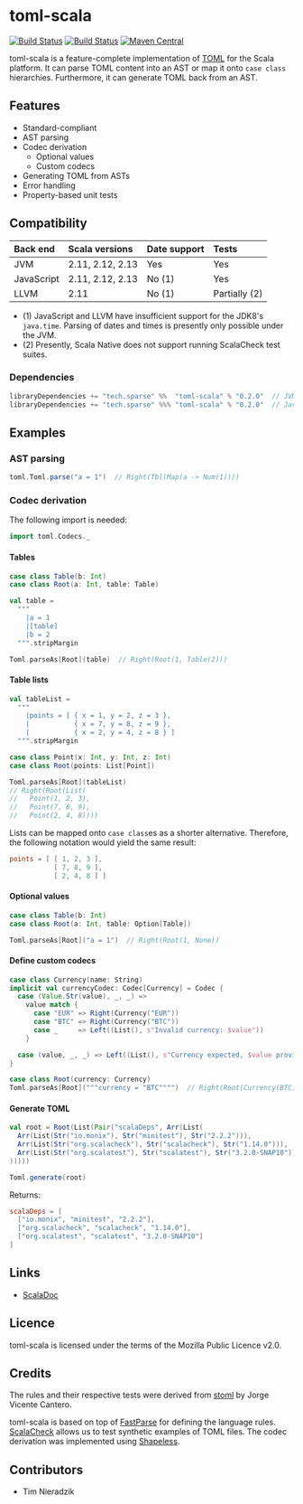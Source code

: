 # toml-scala
[![Build Status](https://travis-ci.org/sparsetech/toml-scala.svg)](https://travis-ci.org/sparsetech/toml-scala)
[![Build Status](http://ci.sparse.tech/api/badges/sparsetech/toml-scala/status.svg)](http://ci.sparse.tech/sparsetech/toml-scala)
[![Maven Central](https://img.shields.io/maven-central/v/tech.sparse/toml-scala_2.12.svg)](http://search.maven.org/#search%7Cga%7C1%7Cg%3A%22tech.sparse%22%20AND%20a%3A%22toml-scala_2.12%22)

toml-scala is a feature-complete implementation of [TOML](https://github.com/toml-lang/toml) for the Scala platform. It can parse TOML content into an AST or map it onto `case class` hierarchies. Furthermore, it can generate TOML back from an AST.

## Features
- Standard-compliant
- AST parsing
- Codec derivation
    - Optional values
    - Custom codecs
- Generating TOML from ASTs
- Error handling
- Property-based unit tests

## Compatibility
| Back end   | Scala versions    | Date support | Tests         |
|:-----------|:------------------|:-------------|:--------------|
| JVM        | 2.11, 2.12, 2.13  | Yes          | Yes           |
| JavaScript | 2.11, 2.12, 2.13  | No (1)       | Yes           |
| LLVM       | 2.11              | No (1)       | Partially (2) |

* (1) JavaScript and LLVM have insufficient support for the JDK8's `java.time`. Parsing of dates and times is presently only possible under the JVM.
* (2) Presently, Scala Native does not support running ScalaCheck test suites.

### Dependencies
```scala
libraryDependencies += "tech.sparse" %%  "toml-scala" % "0.2.0"  // JVM
libraryDependencies += "tech.sparse" %%% "toml-scala" % "0.2.0"  // JavaScript, LLVM
```

## Examples
### AST parsing
```scala
toml.Toml.parse("a = 1")  // Right(Tbl(Map(a -> Num(1))))
```

### Codec derivation
The following import is needed:

```scala
import toml.Codecs._
```

#### Tables
```scala
case class Table(b: Int)
case class Root(a: Int, table: Table)

val table =
  """
    |a = 1
    |[table]
    |b = 2
  """.stripMargin

Toml.parseAs[Root](table)  // Right(Root(1, Table(2)))
```

#### Table lists
```scala
val tableList =
  """
    |points = [ { x = 1, y = 2, z = 3 },
    |           { x = 7, y = 8, z = 9 },
    |           { x = 2, y = 4, z = 8 } ]
  """.stripMargin

case class Point(x: Int, y: Int, z: Int)
case class Root(points: List[Point])

Toml.parseAs[Root](tableList)
// Right(Root(List(
//   Point(1, 2, 3),
//   Point(7, 8, 9),
//   Point(2, 4, 8))))
```

Lists can be mapped onto `case class`es as a shorter alternative. Therefore, the following notation would yield the same result:

```toml
points = [ [ 1, 2, 3 ],
           [ 7, 8, 9 ],
           [ 2, 4, 8 ] ]
```

#### Optional values
```scala
case class Table(b: Int)
case class Root(a: Int, table: Option[Table])

Toml.parseAs[Root]("a = 1")  // Right(Root(1, None))
```

#### Define custom codecs
```scala
case class Currency(name: String)
implicit val currencyCodec: Codec[Currency] = Codec {
  case (Value.Str(value), _, _) =>
    value match {
      case "EUR" => Right(Currency("EUR"))
      case "BTC" => Right(Currency("BTC"))
      case _     => Left((List(), s"Invalid currency: $value"))
    }

  case (value, _, _) => Left((List(), s"Currency expected, $value provided"))
}

case class Root(currency: Currency)
Toml.parseAs[Root]("""currency = "BTC"""")  // Right(Root(Currency(BTC)))
```

#### Generate TOML
```scala
val root = Root(List(Pair("scalaDeps", Arr(List(
  Arr(List(Str("io.monix"), Str("minitest"), Str("2.2.2"))),
  Arr(List(Str("org.scalacheck"), Str("scalacheck"), Str("1.14.0"))),
  Arr(List(Str("org.scalatest"), Str("scalatest"), Str("3.2.0-SNAP10")))
)))))

Toml.generate(root)
```

Returns:

```toml
scalaDeps = [
  ["io.monix", "minitest", "2.2.2"],
  ["org.scalacheck", "scalacheck", "1.14.0"],
  ["org.scalatest", "scalatest", "3.2.0-SNAP10"]
]
```

## Links
* [ScalaDoc](https://www.javadoc.io/doc/tech.sparse/toml-scala_2.12/)

## Licence
toml-scala is licensed under the terms of the Mozilla Public Licence v2.0.

## Credits
The rules and their respective tests were derived from [stoml](https://github.com/jvican/stoml) by Jorge Vicente Cantero.

toml-scala is based on top of [FastParse](https://github.com/lihaoyi/fastparse) for defining the language rules. [ScalaCheck](https://github.com/rickynils/scalacheck) allows us to test synthetic examples of TOML files. The codec derivation was implemented using [Shapeless](https://github.com/milessabin/shapeless).

## Contributors
* Tim Nieradzik
